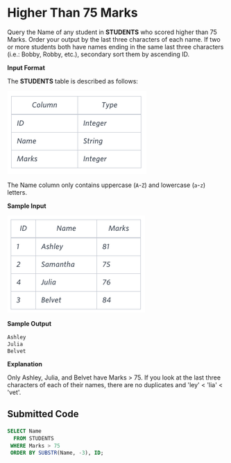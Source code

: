 # Higher Than 75 Marks

Query the Name of any student in **STUDENTS** who scored higher than $75$ Marks. Order your output by the last three characters of each name. If two or more students both have names ending in the same last three characters (i.e.: Bobby, Robby, etc.), secondary sort them by ascending ID.

**Input Format**

The **STUDENTS** table is described as follows:

![](../src/1443815243-94b941f556-1.png)

The Name column only contains uppercase (`A`-`Z`) and lowercase (`a`-`z`) letters.

**Sample Input**

![](../src/1443815209-cf4b260993-2.png)

**Sample Output**

```
Ashley
Julia
Belvet
```

**Explanation**

Only Ashley, Julia, and Belvet have Marks > $75$. If you look at the last three characters of each of their names, there are no duplicates and 'ley' < 'lia' < 'vet'.

## Submitted Code

```sql
SELECT Name
  FROM STUDENTS
 WHERE Marks > 75
 ORDER BY SUBSTR(Name, -3), ID;
```
